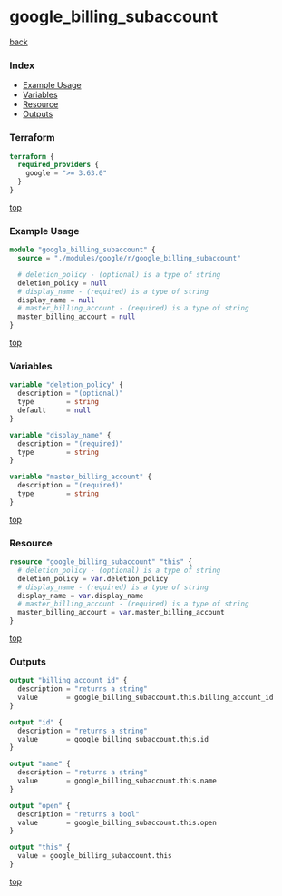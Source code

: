 # google_billing_subaccount

[back](../google.md)

### Index

- [Example Usage](#example-usage)
- [Variables](#variables)
- [Resource](#resource)
- [Outputs](#outputs)

### Terraform

```terraform
terraform {
  required_providers {
    google = ">= 3.63.0"
  }
}
```

[top](#index)

### Example Usage

```terraform
module "google_billing_subaccount" {
  source = "./modules/google/r/google_billing_subaccount"

  # deletion_policy - (optional) is a type of string
  deletion_policy = null
  # display_name - (required) is a type of string
  display_name = null
  # master_billing_account - (required) is a type of string
  master_billing_account = null
}
```

[top](#index)

### Variables

```terraform
variable "deletion_policy" {
  description = "(optional)"
  type        = string
  default     = null
}

variable "display_name" {
  description = "(required)"
  type        = string
}

variable "master_billing_account" {
  description = "(required)"
  type        = string
}
```

[top](#index)

### Resource

```terraform
resource "google_billing_subaccount" "this" {
  # deletion_policy - (optional) is a type of string
  deletion_policy = var.deletion_policy
  # display_name - (required) is a type of string
  display_name = var.display_name
  # master_billing_account - (required) is a type of string
  master_billing_account = var.master_billing_account
}
```

[top](#index)

### Outputs

```terraform
output "billing_account_id" {
  description = "returns a string"
  value       = google_billing_subaccount.this.billing_account_id
}

output "id" {
  description = "returns a string"
  value       = google_billing_subaccount.this.id
}

output "name" {
  description = "returns a string"
  value       = google_billing_subaccount.this.name
}

output "open" {
  description = "returns a bool"
  value       = google_billing_subaccount.this.open
}

output "this" {
  value = google_billing_subaccount.this
}
```

[top](#index)